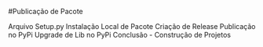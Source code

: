 #Publicação de Pacote 

Arquivo Setup.py
Instalação Local de Pacote
Criação de Release
Publicação no PyPi
Upgrade de Lib no PyPi
Conclusão - Construção de Projetos
